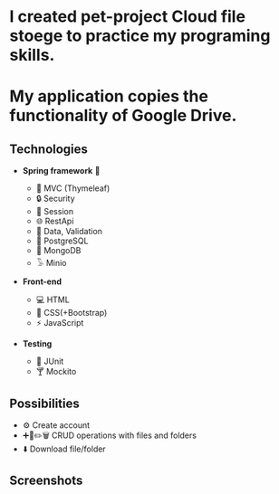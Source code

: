 # I created pet-project Cloud file stoege to practice my programing skills.
# My application copies the functionality of Google Drive.

## Technologies
- **Spring framework** 🌿
  - 🧱 MVC (Thymeleaf)
  - 🔒 Security
  - 🔄 Session
  - 🌐 RestApi
  - 📖 Data, Validation
  - 🐘 PostgreSQL
  - 🌿 MongoDB
  - 𓅣  Minio
 
- **Front-end**  
  - 💻 HTML
  - 🎨 CSS(+Bootstrap)
  - ⚡ JavaScript
 
- **Testing**
  - 🧪 JUnit
  - 🍸 Mockito
 
## Possibilities
- ⚙️ Create account
-  ➕📄✏️🗑️ CRUD operations with files and folders
-  ⬇️ Download file/folder

## Screenshots
![]()
![]()
![]()


